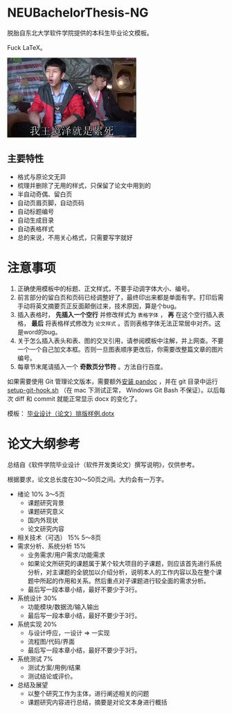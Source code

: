 # NEUBachelorThesis-NG

脱胎自东北大学软件学院提供的本科生毕业论文模板。

Fuck LaTeX。

![LaTeX](LaTeX.gif)

## 主要特性

- 格式与原论文无异
- 梳理并删除了无用的样式，只保留了论文中用到的
- 半自动奇偶、留白页
- 自动页眉页脚，自动页码
- 自动标题编号
- 自动生成目录
- 自动表格样式
- 总的来说，不用关心格式，只需要写字就好

# 注意事项

1. 正确使用模板中的标题、正文样式，不要手动调字体大小、编号。
2. 前言部分的留白页和页码已经调整好了，最终印出来都是单面有字。打印后需手动将英文摘要页正反面颠倒过来，技术原因，算是个bug。
3. 插入表格时， **先插入一个空行** 并修改样式为 `表格字体` ， **再** 在这个空行插入表格， **最后** 将表格样式修改为 `论文样式` 。否则表格字体无法正常居中对齐。这是word的bug。
4. 关于怎么插入表头和表、图的交叉引用，请参阅模板中注解，并上网查。不要一个一个自己加文本框。否则一旦图表顺序更改后，你需要改整篇文章的图片编号。
5. 每章节末尾请插入一个 **奇数页分节符** 。方法自行百度。

如果需要使用 Git 管理论文版本，需要额外[安装 pandoc](https://pandoc.org/installing.html)  ，并在 git 目录中运行 [setup-git-hook.sh](/setup-git-hook.sh) （在 mac 下测试正常， Windows Git Bash 不保证）。以后每次 diff 和 commit 就能正常显示 docx 的变化了。


模板： [毕业设计（论文）排版样例.dotx](毕业设计（论文）排版样例.dotx)

# 论文大纲参考

总结自《软件学院毕业设计（软件开发类论文）撰写说明》，仅供参考。

根据要求，论文总长度在30～50页之间。大约会有一万字。

- 绪论 10% 3～5页
  - 课题研究背景
  - 课题研究意义
  - 国内外现状
  - 论文研究内容
- 相关技术（可选） 15% 5～8页
- 需求分析、系统分析 15%
  - 业务需求/用户需求/功能需求
  - 如果论文所研究的课题属于某个较大项目的子课题，则应该首先进行系统分析，对主课题的全貌加以介绍分析，说明本人的工作内容以及在整个课题中所起的作用和关系。然后重点对子课题进行较全面的需求分析。 
  - 最后写一段本章小结，最好不要少于3行。
- 系统设计 30%
  - 功能模块/数据流/输入输出
  - 最后写一段本章小结，最好不要少于3行。
- 系统实现 20%
  - 与设计呼应，一设计 => 一实现
  - 流程图/代码/界面
  - 最后写一段本章小结，最好不要少于3行。
- 系统测试 7%
  - 测试方案/用例/结果
  - 测试结论或评价。
- 总结及展望
  - 以整个研究工作为主体，进行阐述相关的问题
  - 课题研究内容进行总结，摘要是对论文本身进行概括 